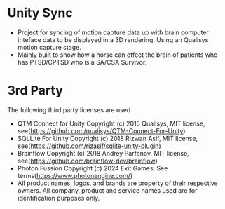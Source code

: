 # Unity Sync
* Project for syncing of motion capture data up with brain computer inteface data to be displayed in a 3D rendering. Using an Qualisys motion capture stage. 
* Mainly built to show how a horse can effect the brain of patients who has PTSD/CPTSD who is a SA/CSA Survivor.

# 3rd Party 
The following third party licenses are used 

* QTM Connect for Unity Copyright (c) 2015 Qualisys, MIT license, see(https://github.com/qualisys/QTM-Connect-For-Unity)
* SQLLite For Unity Copyright (c) 2018 Rizwan Asif, MIT license, see(https://github.com/rizasif/sqlite-unity-plugin)
* Brainflow Copyright (c) 2018 Andrey Parfenov, MIT license, see(https://github.com/brainflow-dev/brainflow)
* Photon Fussion  Copyright (c) 2024 Exit Games, See terms(https://www.photonengine.com/)
* All product names, logos, and brands are property of their respective owners. All company, product and service names used are for identification purposes only.
